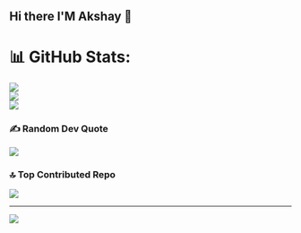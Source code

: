 ## Hi there I'M Akshay 👋
# 📊 GitHub Stats:
![](https://github-readme-stats.vercel.app/api?username=brakshay&theme=highcontrast&hide_border=true&include_all_commits=true&count_private=true)<br/>
![](https://github-readme-streak-stats.herokuapp.com/?user=brakshay&theme=highcontrast&hide_border=true)<br/>
![](https://github-readme-stats.vercel.app/api/top-langs/?username=brakshay&theme=highcontrast&hide_border=true&include_all_commits=true&count_private=true&layout=compact)

### ✍️ Random Dev Quote
![](https://quotes-github-readme.vercel.app/api?type=horizontal&theme=radical)

### 🔝 Top Contributed Repo
![](https://github-contributor-stats.vercel.app/api?username=brakshay&limit=5&theme=dark&combine_all_yearly_contributions=true)

---
[![](https://visitcount.itsvg.in/api?id=brakshay&icon=0&color=0)](https://visitcount.itsvg.in)

<!-- Proudly created with GPRM ( https://gprm.itsvg.in ) -->

<!--
**brakshay/brakshay** is a ✨ _special_ ✨ repository because its `README.md` (this file) appears on your GitHub profile.

Here are some ideas to get you started:

- 🔭 I’m currently working on ...
- 🌱 I’m currently learning ...
- 👯 I’m looking to collaborate on ...
- 🤔 I’m looking for help with ...
- 💬 Ask me about ...
- 📫 How to reach me: ...
- 😄 Pronouns: ...
- ⚡ Fun fact: ...
-->
